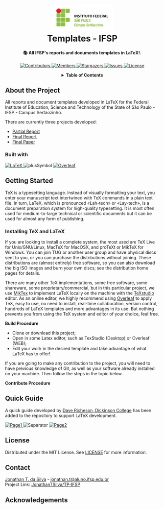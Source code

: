 <!-- PROJECT LOGO -->
<h1 align="center">
  <br>
  <a href="https://github.com/JonathanTSilva/TP-IFSP"><img src="./Images/logo-ifsp2.png" alt="Markdownify" width="200"></a>
  <br>
  Templates - IFSP
  <br>
</h1>

<h4 align="center">
  📚 All IFSP's reports and documents templates in LaTeX!.
</h4>

<!-- PROJECT SHIELDS -->
<p align="center">
  <a href="https://github.com/JonathanTSilva/TP-IFSP/graphs/contributors">
    <img src="https://img.shields.io/github/contributors/JonathanTSilva/TP-IFSP.svg?style=for-the-badge" alt="Contributors">
  </a>
  <a href="https://github.com/JonathanTSilva/TP-IFSP/network/members">
    <img src="https://img.shields.io/github/forks/JonathanTSilva/TP-IFSP.svg?style=for-the-badge" alt="Members">
  </a>
  <a href="https://github.com/JonathanTSilva/TP-IFSP/stargazers">
    <img src="https://img.shields.io/github/stars/JonathanTSilva/TP-IFSP.svg?style=for-the-badge" alt="Stargazers">
  </a>
  <a href="https://github.com/JonathanTSilva/TP-IFSP/issues">
    <img src="https://img.shields.io/github/issues/JonathanTSilva/TP-IFSP.svg?style=for-the-badge" alt="Issues">
  </a>
  <a href="https://github.com/JonathanTSilva/TP-IFSP/blob/main/LICENSE">
    <img src="https://img.shields.io/github/license/JonathanTSilva/TP-IFSP.svg?style=for-the-badge" alt="License">
  </a>
</p>

<!-- TABLE OF CONTENTS -->
<details close="close" align="center">
  <summary><b>Table of Contents</b></summary>
          <a href="#about-the-project">About The Project</a> |
          <a href="#getting-started">Getting Started</a> |
          <a href="#usage">Usage</a> |
          <a href="#roadmap">Roadmap</a> |
          <a href="#contributing">Contributing</a> |
          <a href="#license">License</a> |
          <a href="#contact">Contact</a> |
          <a href="#acknowledgements">Acknowledgements</a>
</details>

## About the Project
All reports and document templates developed in LaTeX for the Federal Institute of Education, Science and Technology of the State of São Paulo - IFSP - Campus Sertãozinho.

There are currently three projects developed:
* [Partial Report](https://github.com/JonathanTSilva/TP-IFSP/tree/main/Template%20-%20Relat%C3%B3rio%20Parcial%20(IFSP))
* [Final Report](https://github.com/JonathanTSilva/TP-IFSP/tree/main/Template%20-%20Relat%C3%B3rio%20Final%20(IFSP))
* [Final Paper](https://github.com/JonathanTSilva/TP-IFSP/tree/main/Template%20-%20TCC%20(IFSP))

### Built with

<p float="left">
  <a href="https://www.latex-project.org/">
    <img height="35" src="https://upload.wikimedia.org/wikipedia/commons/thumb/9/92/LaTeX_logo.svg/1200px-LaTeX_logo.svg.png" alt="LaTeX">
  </a>
  <img height="40" src="https://s3.amazonaws.com/static.graphemica.com/glyphs/i300s/000/001/283/original/002B-300x300.png?1275289856" alt="plusSymbol">
  <a href="https://pt.overleaf.com/">
    <img height="40" src="https://images.ctfassets.net/nrgyaltdicpt/6gsvc5Ogjmu04I4Miu0uGg/cb1d4391717d2ab8d5e42ede6fb0eef1/overleaf_wide_colour_light_bg.png" alt="Overleaf">
  </a>
</p>

## Getting Started

TeX is a typesetting language. Instead of visually formatting your text, you enter your manuscript text intertwined with TeX commands in a plain text file. In turn, LaTeX, which is pronounced «Lah-tech» or «Lay-tech», is a document preparation system for high-quality typesetting. It is most often used for medium-to-large technical or scientific documents but it can be used for almost any form of publishing.

### Installing TeX and LaTeX

If you are looking to install a complete system, the most used are TeX Live for Unix/GNU/Linux, MacTeX for MacOSX, and proTeXt or MikTeX for Windows. You can join TUG or another user group and have physical discs sent to you, or you can purchase the distributions without joining. These distributions are (almost entirely) free software, so you can also download the big ISO images and burn your own discs; see the distribution home pages for details.

There are many other TeX implementations, some free software, some shareware, some proprietary/commercial, but in this particular project, we use [MikTex](https://miktex.org/) to implement LaTeX locally on the machine with the [TeXstudio](https://www.texstudio.org/) editor. As an online editor, we highly recommend using [Overleaf](https://www.overleaf.com/) to apply TeX, easy to use, no need to install, real-time collaboration, version control, hundreds of LaTeX templates and more advantages in its use. But nothing prevents you from using the TeX system and editor of your choice, feel free.

**Build Procedure**
 * Clone or download this project;
 * Open in some Latex editor, such as TexStudio (Desktop) or Overleaf (WEB);
 * Edit your work in the desired template and take advantage of what LaTeX has to offer!
 
 If you are going to make any contribution to the project, you will need to have previous knowledge of Git, as well as your software already installed on your machine. Then follow the steps in the topic below.
 
**Contribute Procedure**

## Quick Guide

A quick guide developed by [Dave Richeson, Dickinson College](http://divisbyzero.com/) has been added to the repository to support LaTeX development.

<p float="left">
  <a href="https://github.com/JonathanTSilva/TP-IFSP/blob/main/LaTeX%20-%20Quick%20Guide.pdf">
    <img width="350" src="https://user-images.githubusercontent.com/58694273/136474512-49a16c2e-c326-4e8b-9392-f3d1ab15d626.png" alt="Page1">
  </a>
  <img width="50" src="https://upload.wikimedia.org/wikipedia/commons/thumb/8/89/HD_transparent_picture.png/800px-HD_transparent_picture.png" alt="Separator">
  <a href="https://github.com/JonathanTSilva/TP-IFSP/blob/main/LaTeX%20-%20Quick%20Guide.pdf">
    <img width="350" src="https://user-images.githubusercontent.com/58694273/136474575-4164c30a-1013-468d-b4b7-0996b46a9bf0.png" alt="Page2">
  </a>
</p>

## License
Distributed under the MIT License. See [LICENSE](https://github.com/JonathanTSilva/TP-IFSP/blob/main/LICENSE) for more information.

## Contact
[Jonathan T. da Silva](https://www.linkedin.com/in/JonathanTSilva/) - jonathan.t@aluno.ifsp.edu.br <br/>
Project Link: [JonathanTSilva/TP-IFSP](https://github.com/JonathanTSilva/TP-IFSP)

## Acknowledgements


<!-- MARKDOWN LINKS & IMAGES -->
<!-- Caso utilize as imagens em markdown, sempre seguir este padrão!-->
<!--
[![Contributors][contributors-shield]][contributors-url]
[![Forks][forks-shield]][forks-url]
[![Stargazers][stars-shield]][stars-url]
[![Issues][issues-shield]][issues-url]
[![MIT License][license-shield]][license-url]
[![LinkedIn][linkedin-shield]][linkedin-url]
-->

<!-- https://www.markdownguide.org/basic-syntax/#reference-style-links -->
<!--
[contributors-shield]: https://img.shields.io/github/contributors/JonathanTSilva/TP-IFSP.svg?style=for-the-badge
[contributors-url]: https://github.com/JonathanTSilva/TP-IFSP/graphs/contributors
[forks-shield]: https://img.shields.io/github/forks/JonathanTSilva/TP-IFSP.svg?style=for-the-badge
[forks-url]: https://github.com/JonathanTSilva/TP-IFSP/network/members
[stars-shield]: https://img.shields.io/github/stars/JonathanTSilva/TP-IFSP.svg?style=for-the-badge
[stars-url]: https://github.com/JonathanTSilva/TP-IFSP/stargazers
[issues-shield]: https://img.shields.io/github/issues/JonathanTSilva/TP-IFSP.svg?style=for-the-badge
[issues-url]: https://github.com/JonathanTSilva/TP-IFSP/issues
[license-shield]: https://img.shields.io/github/license/JonathanTSilva/TP-IFSP.svg?style=for-the-badge
[license-url]: https://github.com/JonathanTSilva/TP-IFSP/blob/main/LICENSE
[linkedin-shield]: https://img.shields.io/badge/-LinkedIn-black.svg?style=for-the-badge&logo=linkedin&colorB=555
[linkedin-url]: https://www.linkedin.com/in/JonathanTSilva/
-->
<!-- [product-screenshot]: -->

